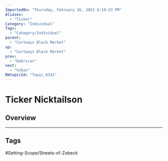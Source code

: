 ```yaml
---
ImportedOn: "Thursday, February 16, 2023 6:10:23 PM"
Aliases:
  - "Ticker"
Category: "Individual"
Tags:
  - "Category/Individual"
parent:
  - "Cartways Black Market"
up:
  - "Cartways Black Market"
prev:
  - "Dobricar"
next:
  - "Vukas"
RWtopicId: "Topic_6341"
---
```

# Ticker Nicktailson
## Overview

---
## Tags
#Setting-Scope/Streets-of-Zobeck

